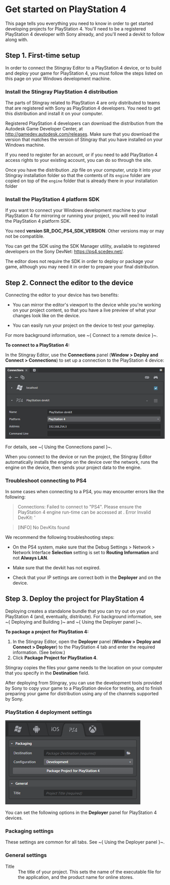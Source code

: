 # Get started on PlayStation 4

This page tells you everything you need to know in order to get started developing projects for PlayStation 4. You'll need to be a registered PlayStation 4 developer with Sony already, and you'll need a devkit to follow along with.

## Step 1. First-time setup

In order to connect the Stingray Editor to a PlayStation 4 device, or to build and deploy your game for PlayStation 4, you must follow the steps listed on this page on your Windows development machine.

### Install the Stingray PlayStation 4 distribution

The parts of Stingray related to PlayStation 4 are only distributed to teams that are registered with Sony as PlayStation 4 developers. You need to get this distribution and install it on your computer.

Registered PlayStation 4 developers can download the distribution from the Autodesk Game Developer Center, at <http://gamedev.autodesk.com/releases>. Make sure that you download the version that matches the version of Stingray that you have installed on your Windows machine.

If you need to register for an account, or if you need to add PlayStation 4 access rights to your existing account, you can do so through the site.

Once you have the distribution *.zip* file on your computer, unzip it into your Stingray installation folder so that the contents of its `engine` folder are copied on top of the `engine` folder that is already there in your installation folder

### Install the PlayStation 4 platform SDK

If you want to connect your Windows development machine to your PlayStation 4 for mirroring or running your project, you will need to install the PlayStation 4 platform SDK.

You need **version SR_DOC_PS4_SDK_VERSION**. Other versions may or may not be compatible.

You can get the SDK using the SDK Manager utility, available to registered developers on the Sony DevNet: <https://ps4.scedev.net/>.

The editor does not require the SDK in order to deploy or package your game, although you may need it in order to prepare your final distribution.

## Step 2. Connect the editor to the device

Connecting the editor to your device has two benefits:

-	You can mirror the editor's viewport to the device while you're working on your project content, so that you have a live preview of what your changes look like on the device.

-	You can easily run your project on the device to test your gameplay.

For more background information, see ~{ Connect to a remote device }~.

**To connect to a PlayStation 4:**

In the Stingray Editor, use the **Connections** panel (**Window > Deploy and Connect > Connections**) to set up a connection to the PlayStation 4 device:

![Connect to PlayStation 4](../images/connect_ps4.png)

For details, see ~{ Using the Connections panel }~.

When you connect to the device or run the project, the Stingray Editor automatically installs the engine on the device over the network, runs the engine on the device, then sends your project data to the engine.

### Troubleshoot connecting to PS4

In some cases when connecting to a PS4, you may encounter errors like the following:

> Connections: Failed to connect to "PS4". Please ensure the PlayStation 4 engine run-time can be accessed at <IP address>. Error Invalid DevKit: <IP Address>'

> [INFO] No DevKits found

We recommend the following troubleshooting steps:

- On the PS4 system, make sure that the  Debug Settings > Network > Network Interface **Selection** setting is set to **Routing Information** and not **Always LAN**.

- Make sure that the devkit has not expired.

- Check that your IP settings are correct both in the **Deployer** and on the device.

## Step 3. Deploy the project for PlayStation 4

Deploying creates a standalone bundle that you can try out on your PlayStation 4 (and, eventually, distribute). For background information, see ~{ Deploying and Building }~ and ~{ Using the Deployer panel }~.

**To package a project for PlayStation 4:**

1.	In the Stingray Editor, open the **Deployer** panel (**Window > Deploy and Connect > Deployer**) to the PlayStation 4 tab and enter the required information. (See below.)
2.	Click **Package Project for PlayStation 4**.

Stingray copies the files your game needs to the location on your computer that you specify in the **Destination** field.

After deploying from Stingray, you can use the development tools provided by Sony to copy your game to a PlayStation device for testing, and to finish preparing your game for distribution using any of the channels supported by Sony.

### PlayStation 4 deployment settings

![PS4 Deployer](../images/deployer_ps4.png)

You can set the following options in the **Deployer** panel for PlayStation 4 devices.

### Packaging settings

These settings are common for all tabs. See ~{ Using the Deployer panel }~.

### General settings
<dl>
<dt>Title</dt>

<dd>The title of your project. This sets the name of the executable file for the application, and the product name for online stores.</dd>
</dl>
